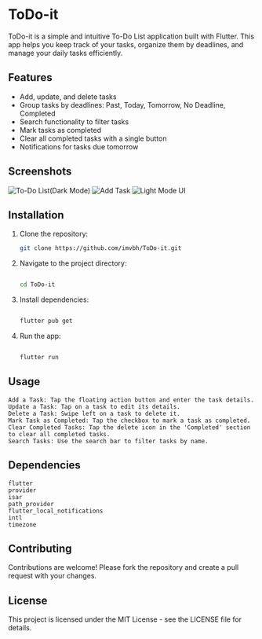 # ToDo-it

ToDo-it is a simple and intuitive To-Do List application built with Flutter. This app helps you keep track of your tasks, organize them by deadlines, and manage your daily tasks efficiently.

## Features

- Add, update, and delete tasks
- Group tasks by deadlines: Past, Today, Tomorrow, No Deadline, Completed
- Search functionality to filter tasks
- Mark tasks as completed
- Clear all completed tasks with a single button
- Notifications for tasks due tomorrow

## Screenshots

![To-Do List(Dark Mode)](screenshots/UI_dark_mode.jpg)
![Add Task](screenshots/AddNew.jpg)
![Light Mode UI](screenshots/UI_lightMode.jpg)

## Installation

1. Clone the repository:
   ```bash
   git clone https://github.com/imvbh/ToDo-it.git
2. Navigate to the project directory:

    ```bash

    cd ToDo-it

3. Install dependencies:

    ```bash

    flutter pub get

4. Run the app:

    ```bash

    flutter run

## Usage

    Add a Task: Tap the floating action button and enter the task details.
    Update a Task: Tap on a task to edit its details.
    Delete a Task: Swipe left on a task to delete it.
    Mark Task as Completed: Tap the checkbox to mark a task as completed.
    Clear Completed Tasks: Tap the delete icon in the 'Completed' section to clear all completed tasks.
    Search Tasks: Use the search bar to filter tasks by name.

## Dependencies

    flutter
    provider
    isar
    path_provider
    flutter_local_notifications
    intl
    timezone

## Contributing

Contributions are welcome! Please fork the repository and create a pull request with your changes.
## License

This project is licensed under the MIT License - see the LICENSE file for details.

